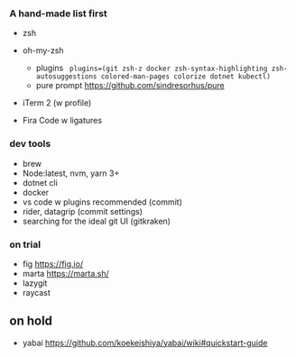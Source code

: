 ### A hand-made list first

- zsh
- oh-my-zsh
  - plugins ` plugins=(git zsh-z docker zsh-syntax-highlighting zsh-autosuggestions colored-man-pages colorize dotnet kubectl)`
  - pure prompt https://github.com/sindresorhus/pure
  
- iTerm 2 (w profile)
- Fira Code w ligatures

### dev tools
 - brew
 - Node:latest, nvm, yarn 3+
 - dotnet cli
 - docker
 - vs code w plugins recommended (commit)
 - rider, datagrip (commit settings)
 - searching for the ideal git UI (gitkraken)

### on trial
 - fig https://fig.io/
 - marta https://marta.sh/
 - lazygit
 - raycast


## on hold
 - yabai https://github.com/koekeishiya/yabai/wiki#quickstart-guide
